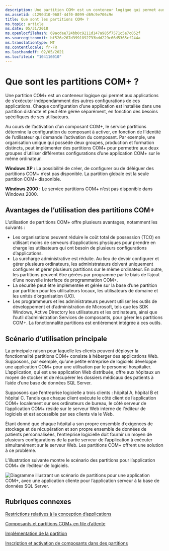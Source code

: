 ```yaml
---
description: Une partition COM+ est un conteneur logique qui permet aux applications de s’exécuter indépendamment des autres configurations de ces applications.
ms.assetid: c1290d10-968f-44f0-8099-d69c9e706c9e
title: Que sont les partitions COM+ ?
ms.topic: article
ms.date: 05/31/2018
ms.openlocfilehash: 69acdae724bb0c9211d147a985f7571c5e7c052f
ms.sourcegitcommit: bf526e267d3991892733bdd229c66d5365cf244a
ms.translationtype: MT
ms.contentlocale: fr-FR
ms.lasthandoff: 02/05/2021
ms.locfileid: "104116010"
---
```

# <a name="what-are-com-partitions"></a>Que sont les partitions COM+ ?

Une partition COM+ est un conteneur logique qui permet aux applications de s’exécuter indépendamment des autres configurations de ces applications. Chaque configuration d’une application est installée dans une partition distincte et peut être gérée séparément, en fonction des besoins spécifiques de ses utilisateurs.

Au cours de l’activation d’un composant COM+, le service partitions détermine la configuration du composant à activer, en fonction de l’identité de l’utilisateur qui demande l’activation du composant. Par exemple, une organisation unique qui possède deux groupes, production et formation distincts, peut implémenter des partitions COM+ pour permettre aux deux groupes d’utiliser différentes configurations d’une application COM+ sur le même ordinateur.

**Windows XP :** La possibilité de créer, de configurer ou de déléguer des partitions COM+ n’est pas disponible. La partition globale est la seule partition COM+ disponible.

**Windows 2000 :** Le service partitions COM+ n’est pas disponible dans Windows 2000.

## <a name="benefits-of-using-com-partitions"></a>Avantages de l’utilisation des partitions COM+

L’utilisation de partitions COM+ offre plusieurs avantages, notamment les suivants :

-   Les organisations peuvent réduire le coût total de possession (TCO) en utilisant moins de serveurs d’applications physiques pour prendre en charge les utilisateurs qui ont besoin de plusieurs configurations d’applications.
-   La surcharge administrative est réduite. Au lieu de devoir configurer et gérer plusieurs ordinateurs, les administrateurs doivent uniquement configurer et gérer plusieurs partitions sur le même ordinateur. En outre, les partitions peuvent être gérées par programme par le biais de l’ajout d’une nouvelle interface de programmation COM+.
-   La sécurité peut être implémentée et gérée sur la base d’une partition par partition pour les utilisateurs locaux, les utilisateurs de domaine et les unités d’organisation (UO).
-   Les programmeurs et les administrateurs peuvent utiliser les outils de développement et d’administration de Microsoft, tels que les SDK Windows, Active Directory les utilisateurs et les ordinateurs, ainsi que l’outil d’administration Services de composants, pour gérer les partitions COM+. La fonctionnalité partitions est entièrement intégrée à ces outils.

## <a name="primary-usage-scenario"></a>Scénario d’utilisation principale

La principale raison pour laquelle les clients peuvent déployer la fonctionnalité partitions COM+ consiste à héberger des applications Web. Supposons, par exemple, qu’une petite entreprise de logiciels développe une application COM+ pour une utilisation par le personnel hospitalier. L’application, qui est une application Web distribuée, offre aux hôpitaux un moyen de stocker et de récupérer les dossiers médicaux des patients à l’aide d’une base de données SQL Server.

Supposons que l’entreprise logicielle a trois clients : hôpital A, hôpital B et hôpital C. Tandis que chaque client exécute le côté client de l’application COM+ localement sur ses ordinateurs de bureau, le côté serveur de l’application COM+ réside sur le serveur Web interne de l’éditeur de logiciels et est accessible par ses clients via le Web.

Étant donné que chaque hôpital a son propre ensemble d’exigences de stockage et de récupération et son propre ensemble de données de patients personnalisées, l’entreprise logicielle doit fournir un moyen de plusieurs configurations de la partie serveur de l’application à exécuter simultanément sur le serveur Web. Les partitions COM+ offrent une solution à ce problème.

L’illustration suivante montre le scénario des partitions pour l’application COM+ de l’éditeur de logiciels.

![Diagramme illustrant un scénario de partitions pour une application COM+, avec une application cliente pour l’application serveur à la base de données SQL Server.](images/c4a96ff9-9afd-43c7-807c-4593cb77f51b.png)

## <a name="related-topics"></a>Rubriques connexes

<dl> <dt>

[Restrictions relatives à la conception d’applications](application-design-restrictions.md)
</dt> <dt>

[Composants et partitions COM+ en file d’attente](com--queued-components-and-partitions.md)
</dt> <dt>

[Implémentation de la partition](partition-implementation.md)
</dt> <dt>

[Inscription et activation de composants dans des partitions](registering-and-activating-components-in-partitions.md)
</dt> </dl>

 

 



